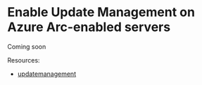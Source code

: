 # Enable Update Management on Azure Arc-enabled servers

Coming soon

Resources:
* [updatemanagement](https://azurearcjumpstart.io/azure_arc_jumpstart/azure_arc_servers/day2/arc_updatemanagement/)